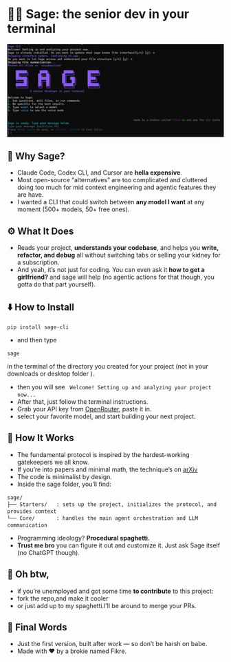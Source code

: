 # 🧙‍♂️ Sage: the senior dev in your terminal
![Sage welcome page.](./public/sage_start_page.jpg "Sage welcome page snapshot.")
## 🤔 Why Sage?

- Claude Code, Codex CLI, and Cursor are **hella expensive**.  
- Most open-source “alternatives” are too complicated and cluttered doing too much for mid context engineering and agentic features they are have.  
- I wanted a CLI that could switch between **any model I want** at any moment (500+ models, 50+ free ones).
## ⚙️ What It Does

- Reads your project, **understands your codebase**, and helps you **write, refactor, and debug**  all without switching tabs or selling your kidney for a subscription.  
- And yeah, it’s not just for coding. You can even ask it **how to get a girlfriend?** and sage will help (no agentic actions for that   though, you gotta do that part yourself).
## ⬇️ How to Install

 ```
pip install sage-cli
```

-	and then type 
```
sage
```
 in the terminal of the directory you created for your project (not in your downloads or desktop folder ).
- then you will see
``` Welcome! Setting up and analyzing your project now...```
- After that, just follow the terminal instructions.
- Grab your API key from  [OpenRouter](https://openrouter.ai/settings/keys), paste it in.
- select your favorite model,  and start building your next project.

## 🧩 How It Works
- The fundamental protocol is inspired by the hardest-working gatekeepers we all know.
- If you’re into papers and minimal math, the technique’s on [arXiv](https://arxiv.org/abs/2510.14881)
- The code is minimalist by design.
- Inside the sage folder, you’ll find:
```text
sage/
├── Starters/   : sets up the project, initializes the protocol, and provides context  
└── Core/       : handles the main agent orchestration and LLM communication 
```

- Programming ideology? **Procedural spaghetti.**
- **Trust me bro**  you can figure it out and customize it.
Just ask Sage itself (no ChatGPT though).
## 🤝 Oh btw,
- if you’re unemployed and got some time **to contribute** to this project:        
 - fork the repo,and make it cooler
 - or just add up to my spaghetti.I’ll be around to merge your PRs.
## 📢 Final Words
- Just the first version, built after work — so don’t be harsh on  babe.   
- Made with ❤️ by a brokie named Fikre.